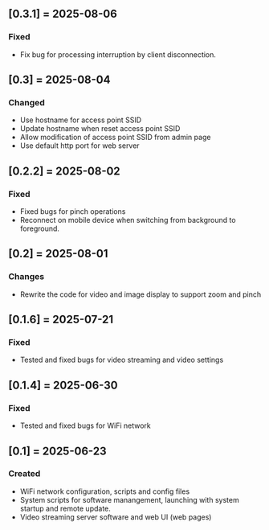 ## [0.3.1] = 2025-08-06
### Fixed 
- Fix bug for processing interruption by client disconnection. 

## [0.3] = 2025-08-04
### Changed 
- Use hostname for access point SSID 
- Update hostname when reset access point SSID 
- Allow modification of access point SSID from admin page 
- Use default http port for web server 

## [0.2.2] = 2025-08-02
### Fixed
- Fixed bugs for pinch operations 
- Reconnect on mobile device when switching from background to foreground.

## [0.2] = 2025-08-01
### Changes
- Rewrite the code for video and image display to support zoom and pinch 

## [0.1.6] = 2025-07-21
### Fixed 
- Tested and fixed bugs for video streaming and video settings 

## [0.1.4] = 2025-06-30
### Fixed 
- Tested and fixed bugs for WiFi network  

## [0.1] = 2025-06-23
### Created 
- WiFi network configuration, scripts and config files 
- System scripts for software manangement, launching with system startup and remote update. 
- Video streaming server software and web UI (web pages) 

